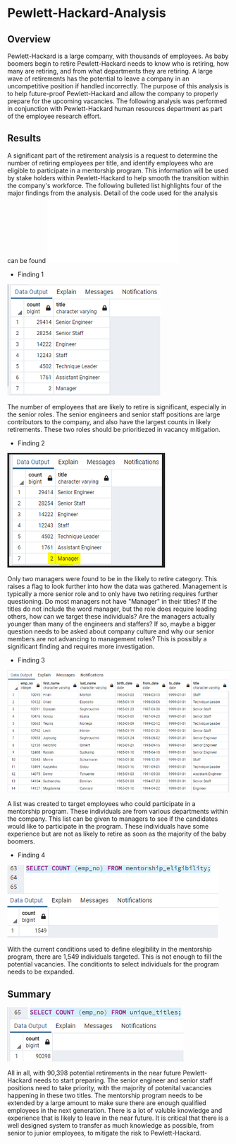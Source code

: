 # Pewlett-Hackard-Analysis

## Overview

Pewlett-Hackard is a large company, with thousands of employees. As baby boomers begin to retire Pewlett-Hackard needs to know who is retiring, how many are retiring, and from what departments they are retiring. A large wave of retirements has the potential to leave a company in an uncompetitive position if handled incorrectly. The purpose of this analysis is to help future-proof Pewlett-Hackard and allow the company to properly prepare for the upcoming vacancies. The following analysis was performed in conjunction with Pewlett-Hackard human resources department as part of the employee research effort.

## Results

A significant part of the retirement analysis is a request to determine the number of retiring employees per title, and identify employees who are eligible to participate in a mentorship program. This information will be used by stake holders within Pewlett-Hackard to help smooth the transition within the company's workforce. The following bulleted list highlights four of the major findings from the analysis. Detail of the code used for the analysis can be found 
![here.](/Queries/Employee_Database_challenge.sql)

* Finding 1

![retiring_titles](/Queries/retiring_titles.png)

The number of employees that are likely to retire is significant, especially in the senior roles. The senior engineers and senior staff positions are large contributors to the company, and also have the largest counts in likely retirements. These two roles should be prioritiezed in vacancy mitigation.   

* Finding 2

![retiring_titles1](/Queries/retiring_titles1.png)

Only two managers were found to be in the likely to retire category. This raises a flag to look further into how the data was gathered. Management is typically a more senior role and to only have two retiring requires further questioning. Do most managers not have "Manager" in their titles? If the titles do not include the word manager, but the role does require leading others, how can we target these individuals? Are the managers actually younger than many of the engineers and staffers? If so, maybe a bigger question needs to be asked about company culture and why our senior members are not advancing to management roles? This is possibly a significant finding and requires more investigation.

* Finding 3

![mentorship_eligibility](/Queries/mentorship_eligibility.png)

A list was created to target employees who could participate in a mentorship program. These individuals are from various departments within the company. This list can be given to managers to see if the candidates would like to participate in the program. These individuals have some experience but are not as likely to retire as soon as the majority of the baby boomers. 


* Finding 4

![mentorship_eligibility1](/Queries/mentorship_eligibility1.png)

With the current conditions used to define elegibility in the mentorship program, there are 1,549 individuals targeted. This is not enough to fill the potential vacancies. The conditionts to select individuals for the program needs to be expanded.

## Summary

![retirement_count](/Queries/retirement_count.png)

All in all, with 90,398 potential retirements in the near future Pewlett-Hackard needs to start preparing. The senior engineer and senior staff positions need to take priority, with the majority of potenital vacancies happening in these two titles. The mentorship program needs to be extended by a large amount to make sure there are enough qualified employees in the next generation. There is a lot of valuble knowledge and experience that is likely to leave in the near future. It is critical that there is a well designed system to transfer as much knowledge as possible, from senior to junior employees, to mitigate the risk to Pewlett-Hackard. 


